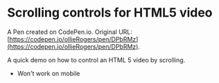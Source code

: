 # Scrolling controls for HTML5 video

A Pen created on CodePen.io. Original URL: [https://codepen.io/ollieRogers/pen/DPbRMz](https://codepen.io/ollieRogers/pen/DPbRMz).

A quick demo on how to control an HTML 5  video by scrolling. 

- Won't work on mobile